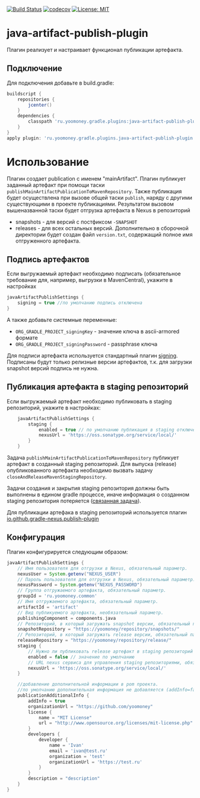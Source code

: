 [![Build Status](https://travis-ci.com/yoomoney/java-artifact-publish-plugin.svg?branch=master)](https://travis-ci.com/yoomoney/java-artifact-publish-plugin)
[![codecov](https://codecov.io/gh/yoomoney/java-artifact-publish-plugin/branch/master/graph/badge.svg)](https://codecov.io/gh/yoomoney/java-artifact-publish-plugin)
[![License: MIT](https://img.shields.io/badge/License-MIT-yellow.svg)](https://opensource.org/licenses/MIT)

# java-artifact-publish-plugin
Плагин реализует и настраивает функционал публикации артефакта.

## Подключение
Для подключения добавьте в build.gradle:
```groovy
buildscript {
    repositories {
        jcenter()
    }
    dependencies {
        classpath 'ru.yoomoney.gradle.plugins:java-artifact-publish-plugin:4.+'
    }
}
apply plugin: 'ru.yoomoney.gradle.plugins.java-artifact-publish-plugin'

```

# Использование

Плагин создает publication с именем "mainArtifact".
Плагин публикует заданный артефакт при помощи таски `publishMainArtifactPublicationToMavenRepository`.
Также публикация будет осуществлена при вызове общей таски `publish`, наряду с другими существующими в проекте публикациями.
Результатом вызовом вышеназванной таски будет отгрузка артефакта в Nexus в репозиторий
* snapshots - для версий с постфиксом `-SNAPSHOT`
* releases - для всех остальных версий.
Дополнительно в сборочной директории будет создан файл `version.txt`, 
содержащий полное имя отгруженного артефакта.

## Подпись артефактов
Если выгружаемый артефакт необходимо подписать (обязательное требование для, например, выгрузки в MavenCentral), укажите в настройках  
```groovy
javaArtifactPublishSettings {
    signing = true //по умолчанию подпись отключена
}
```  
А также добавьте системные переменные:
* `ORG_GRADLE_PROJECT_signingKey` - значение ключа в ascii-armored формате  
* `ORG_GRADLE_PROJECT_signingPassword` - passphrase ключа  
  
Для подписи артефакта используется стандартный плагин [signing](https://docs.gradle.org/current/userguide/signing_plugin.html).  
Подписаны будут только релизные версии артефактов, т.к. для загрузки snapshot версий подпись не нужна.

## Публикация артефакта в staging репозиторий
Если выгружаемый артефакт необходимо публиковать в staging репозиторий, укажите в настройках:
```groovy
    javaArtifactPublishSettings {
        staging {
            enabled = true // по умолчанию публикация в staging отключена
            nexusUrl = 'https://oss.sonatype.org/service/local/'
        }
    }
```
Задача `publishMainArtifactPublicationToMavenRepository` публикует артефакт в созданный staging репозиторий.
Для выпуска (release) опубликованного артефакта необходимо вызвать задачу `closeAndReleaseMavenStagingRepository`.

Задачи создания и закрытия staging репозитория должны быть выполнены в едином gradle процессе,
иначе информация о созданном staging репозитория потеряется ([связанная задача](https://github.com/gradle-nexus/publish-plugin/issues/19)).

Для публикации артефака в staging репозиторий используется плагин [io.github.gradle-nexus.publish-plugin](https://github.com/gradle-nexus/publish-plugin)

## Конфигурация

Плагин конфигурируется следующим образом:
```groovy
javaArtifactPublishSettings {
    // Имя пользователя для отгрузки в Nexus, обязательный параметр.
    nexusUser = System.getenv("NEXUS_USER")
    // Пароль пользователя для отгрузки в Nexus, обязательный параметр.
    nexusPassword = System.getenv("NEXUS_PASSWORD")
    // Группа отгружаемого артефакта, обязательный параметр.
    groupId = 'ru.yoomoney.common'
    // Имя отгружаемого артефакта, обязательный параметр.
    artifactId = 'artifact'
    // Вид публикуемого артефакта, необязательный параметр.
    publishingComponent = components.java
    // Репозиторий, в который загружать snapshot версии, обязательный параметр.
    snapshotRepository = "https://yoomoney/repository/snapshots/"
    // Репозиторий, в который загружать release версии, обязательный параметр если публикация в staging выключена 
    releaseRepository = "https://yoomoney/repository/release/"
    staging {
        // Нужно ли публиковать release артефакт в staging репозиторий
        enabled = false // значение по умолчанию
        // URL nexus сервиса для управления staging репозиториями, обязательный параметр если публикация в staging включена
        nexusUrl = 'https://oss.sonatype.org/service/local/'
    }

    //добавление дополнительной информации в pom проекта.
    //по умолчанию дополнительная информация не добавляется (addInfo=false).
    publicationAdditionalInfo {
        addInfo = true
        organizationUrl = "https://github.com/yoomoney"
        license {
            name = "MIT License"
            url = "http://www.opensource.org/licenses/mit-license.php"
        }
        developers {
            developer {
                name = 'Ivan'
                email = 'ivan@test.ru'
                organization = 'test'
                organizationUrl = 'https://test.ru'
            }
        }
        description = "description"
    }
}
```
